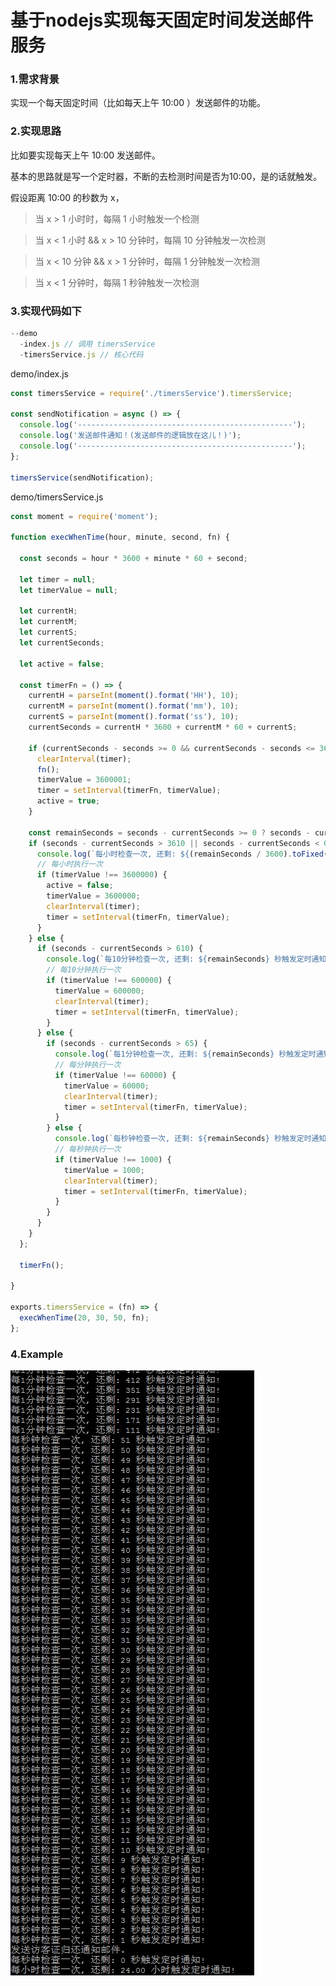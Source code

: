 # 基于nodejs实现每天固定时间发送邮件服务

### 1.需求背景
实现一个每天固定时间（比如每天上午 10:00 ）发送邮件的功能。


### 2.实现思路

比如要实现每天上午 10:00 发送邮件。

基本的思路就是写一个定时器，不断的去检测时间是否为10:00，是的话就触发。

假设距离 10:00 的秒数为 x，
 
>  当 x > 1 小时时，每隔 1 小时触发一个检测

>  当 x < 1 小时 && x > 10 分钟时，每隔 10 分钟触发一次检测

>  当 x < 10 分钟 && x > 1 分钟时，每隔 1 分钟触发一次检测

>  当 x < 1 分钟时，每隔 1 秒钟触发一次检测

 
### 3.实现代码如下

```javascript
--demo
  -index.js // 调用 timersService
  -timersService.js // 核心代码
```

demo/index.js
```javascript
const timersService = require('./timersService').timersService;

const sendNotification = async () => {
  console.log('------------------------------------------------');
  console.log('发送邮件通知！(发送邮件的逻辑放在这儿！)');
  console.log('------------------------------------------------');
};

timersService(sendNotification);
```


demo/timersService.js

```javascript
const moment = require('moment');

function execWhenTime(hour, minute, second, fn) {

  const seconds = hour * 3600 + minute * 60 + second;

  let timer = null;
  let timerValue = null;

  let currentH;
  let currentM;
  let currentS;
  let currentSeconds;

  let active = false;

  const timerFn = () => {
    currentH = parseInt(moment().format('HH'), 10);
    currentM = parseInt(moment().format('mm'), 10);
    currentS = parseInt(moment().format('ss'), 10);
    currentSeconds = currentH * 3600 + currentM * 60 + currentS;

    if (currentSeconds - seconds >= 0 && currentSeconds - seconds <= 3600 && !active) {
      clearInterval(timer);
      fn();
      timerValue = 3600001;
      timer = setInterval(timerFn, timerValue);
      active = true;
    }

    const remainSeconds = seconds - currentSeconds >= 0 ? seconds - currentSeconds : seconds - currentSeconds + 24 * 3600;
    if (seconds - currentSeconds > 3610 || seconds - currentSeconds < 0) {
      console.log(`每小时检查一次, 还剩: ${(remainSeconds / 3600).toFixed(2)} 小时触发定时通知!`);
      // 每小时执行一次
      if (timerValue !== 3600000) {
        active = false;
        timerValue = 3600000;
        clearInterval(timer);
        timer = setInterval(timerFn, timerValue);
      }
    } else {
      if (seconds - currentSeconds > 610) {
        console.log(`每10分钟检查一次, 还剩: ${remainSeconds} 秒触发定时通知! `);
        // 每10分钟执行一次
        if (timerValue !== 600000) {
          timerValue = 600000;
          clearInterval(timer);
          timer = setInterval(timerFn, timerValue);
        }
      } else {
        if (seconds - currentSeconds > 65) {
          console.log(`每1分钟检查一次, 还剩: ${remainSeconds} 秒触发定时通知!`);
          // 每分钟执行一次
          if (timerValue !== 60000) {
            timerValue = 60000;
            clearInterval(timer);
            timer = setInterval(timerFn, timerValue);
          }
        } else {
          console.log(`每秒钟检查一次, 还剩: ${remainSeconds} 秒触发定时通知!`);
          // 每秒钟执行一次
          if (timerValue !== 1000) {
            timerValue = 1000;
            clearInterval(timer);
            timer = setInterval(timerFn, timerValue);
          }
        }
      }
    }
  };

  timerFn();

}

exports.timersService = (fn) => {
  execWhenTime(20, 30, 50, fn);
};
```

### 4.Example


![avatar](./execWhenTime.jpg)